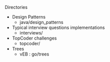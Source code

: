 Directories

- Design Patterns 
  - java/design_patterns
- Typical interview questions implementations  
  - interviews/
- TopCoder challenges
  - topcoder/
- Trees 
  - vEB : go/trees
  